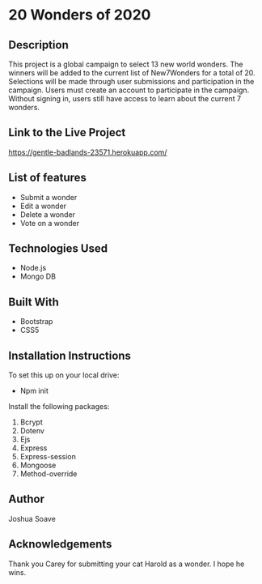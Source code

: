 # 20 Wonders of 2020

## Description
This project is a global campaign to select 13 new world wonders. The winners will be added to the current list of New7Wonders for a total of 20. Selections will be made through user submissions and participation in the campaign. Users must create an account to participate in the campaign. Without signing in, users still have access to learn about the current 7 wonders.

## Link to the Live Project
https://gentle-badlands-23571.herokuapp.com/

## List of features
* Submit a wonder
* Edit a wonder
* Delete a wonder
* Vote on a wonder

## Technologies Used
* Node.js
* Mongo DB

## Built With
* Bootstrap
* CSS5

## Installation Instructions
To set this up on your local drive:
* Npm init

Install the following packages:

1. Bcrypt
2. Dotenv
3. Ejs
4. Express
5. Express-session
6. Mongoose
7. Method-override

## Author
Joshua Soave

## Acknowledgements
Thank you Carey for submitting your cat Harold as a wonder. I hope he wins.
